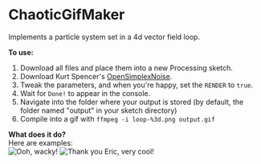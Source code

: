 # ChaoticGifMaker
Implements a particle system set in a 4d vector field loop.

**To use:**  
  1. Download all files and place them into a new Processing sketch.
  2. Download Kurt Spencer's [OpenSimplexNoise](https://gist.github.com/KdotJPG/b1270127455a94ac5d19).
  3. Tweak the parameters, and when you're happy, set the `RENDER` to `true`.
  4. Wait for `Done!` to appear in the console.
  5. Navigate into the folder where your output is stored (by default, the folder named "output" in your sketch directory)
  6. Compile into a gif with `ffmpeg -i loop-%3d.png output.gif`

**What does it do?**  
Here are examples:  
![Ooh, wacky!](https://github.com/ericeschnei/ChaoticGifMaker/blob/master/output.gif?raw=true)
![Thank you Eric, very cool!](https://github.com/ericeschnei/ChaoticGifMaker/blob/master/output3.gif?raw=true)
